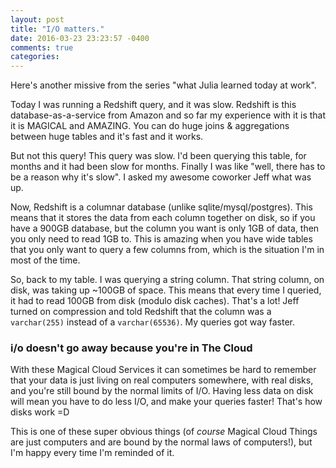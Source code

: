 ```yaml
---
layout: post
title: "I/O matters."
date: 2016-03-23 23:23:57 -0400
comments: true
categories: 
---
```


Here's another missive from the series "what Julia learned today at work".

Today I was running a Redshift query, and it was slow. Redshift is this database-as-a-service from Amazon and so far my experience with it is that it is MAGICAL and AMAZING. You can do huge joins & aggregations between huge tables and it's fast and it works.

But not this query! This query was slow. I'd been querying this table, for months and it had been slow for months. Finally I was like "well, there has to be a reason why it's slow". I asked my awesome coworker Jeff what was up.

Now, Redshift is a columnar database (unlike sqlite/mysql/postgres). This means that it stores the data from each column together on disk, so if you have a 900GB database, but the column you want is only 1GB of data, then you only need to read 1GB to. This is amazing when you have wide tables that you only want to query a few columns from, which is the situation I'm in most of the time.

So, back to my table. I was querying a string column. That string column, on disk, was taking up ~100GB of space. This means that every time I queried, it had to read 100GB from disk (modulo disk caches). That's a lot! Jeff turned on compression and told Redshift that the column was a `varchar(255)` instead of a `varchar(65536)`. My queries got way faster.

### i/o doesn't go away because you're in The Cloud

With these Magical Cloud Services it can sometimes be hard to remember that your data is just living on real computers somewhere, with real disks, and you're still bound by the normal limits of I/O. Having less data on disk will mean you have to do less I/O, and make your queries faster! That's how disks work =D

This is one of these super obvious things (of *course* Magical Cloud Things are just computers and are bound by the normal laws of computers!), but I'm happy every time I'm reminded of it.